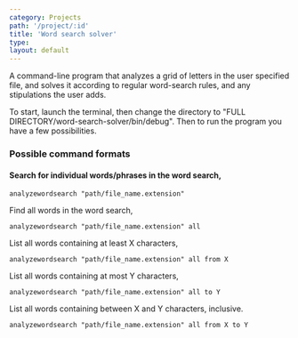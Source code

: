 ```yaml
---
category: Projects
path: '/project/:id'
title: 'Word search solver'
type:
layout: default
---
```


A command-line program that analyzes a grid of letters in the user specified file, and solves it according to regular word-search rules, and any stipulations the user adds.

To start, launch the terminal, then change the directory to "FULL DIRECTORY/word-search-solver/bin/debug". Then to run the program you have a few possibilities.

### Possible command formats



#### Search for individual words/phrases in the word search,
```
analyzewordsearch "path/file_name.extension"
```

Find all words in the word search,
```
analyzewordsearch "path/file_name.extension" all
```

List all words containing at least X characters,
```
analyzewordsearch "path/file_name.extension" all from X
```

List all words containing at most Y characters,
```
analyzewordsearch "path/file_name.extension" all to Y
```

List all words containing between X and Y characters, inclusive.
```
analyzewordsearch "path/file_name.extension" all from X to Y
```